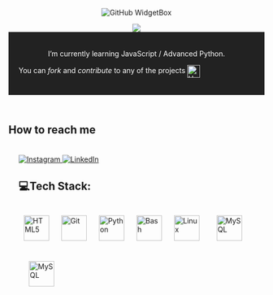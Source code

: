 <p align="center">
  <img src="https://github-widgetbox.vercel.app/api/profile?username=Deadly-Forces&data=followers,repositories,stars,commits&theme=nautilus" alt="GitHub WidgetBox">
</p>
<div align="center">
<img src="https://komarev.com/ghpvc/?username=Deadly-Forces&&style=flat-square" align="center" />
</div>
<body>
  <header style="background-color: #222; color: #fff; padding: 20px;">
    <p>I’m currently learning JavaScript / Advanced Python.</p>
    <p align="left">
      You can <em>fork</em> and <em>contribute</em> to any of the projects <img src="https://raw.githubusercontent.com/Tarikul-Islam-Anik/Animated-Fluent-Emojis/master/Emojis/Hand%20gestures/Handshake.png" alt="Handshake" width="25" height="25" align="center"/>
    </p>
  </header>
<h2>How to reach me</h2>
  <section class="socials" style="padding: 20px;">
    <a href="https://www.instagram.com/nikunj_kaslikar06/profilecard/?igsh=NmQzdjB1aGFoajM0">
      <img src="https://img.shields.io/badge/Instagram-%23E4405F.svg?logo=Instagram&logoColor=white" alt="Instagram" class="badge">
    </a>
    <a href="https://linkedin.com/in/nikunj-kaslikar">
      <img src="https://img.shields.io/badge/LinkedIn-%230077B5.svg?logo=linkedin&logoColor=white" alt="LinkedIn" class="badge">
    </a>
</br>
<h2>💻Tech Stack:</h2>
<a href="https://en.wikipedia.org/wiki/HTML5" target="_blank"><img style="margin: 10px" src="https://profilinator.rishav.dev/skills-assets/html5-original-wordmark.svg" alt="HTML5" height="50" /></a>  
<a href="https://github.com/" target="_blank"><img style="margin: 10px" src="https://profilinator.rishav.dev/skills-assets/git-scm-icon.svg" alt="Git" height="50" /></a> <a href="https://www.python.org/" target="_blank"><img style="margin: 10px" src="https://profilinator.rishav.dev/skills-assets/python-original.svg" alt="Python" height="50" /></a>
<a href="https://www.gnu.org/software/bash/" target="_blank"><img style="margin: 10px" src="https://cdn.devdojo.com/posts/images/June2019/executing-bash-script-on-multiple-remote-server.jpg?auto=compress&w=960&dpr=2" alt="Bash" height="50" /></a>
<a href="https://www.linux.org/" target="_blank"><img style="margin: 10px" src="https://profilinator.rishav.dev/skills-assets/linux-original.svg" alt="Linux" height="50" /></a>
<a href="https://www.mysql.com/" target="_blank"><img style="margin: 20px" src="https://clipart-library.com/images/8iGoeRebT.png" alt="MySQL" height="50" /></a>
<a href="https://en.wikipedia.org/wiki/JavaScript" target="_blank"><img style="margin: 20px" src="https://upload.wikimedia.org/wikipedia/commons/6/6a/JavaScript-logo.png" alt="MySQL" height="50" /></a>
</h2>

<!---
Leisure-krish/Leisure-krish is a ✨ special ✨ repository because its `README.md` (this file) appears on your GitHub profile.
You can click the Preview link to take a look at your changes.
--->
